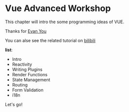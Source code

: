 # Vue Advanced Workshop

This chapter will intro the some programming ideas of VUE.

Thanks for [Evan You](https://github.com/yyx990803)

You can alse see the related tutorial on [bilibili](https://www.bilibili.com/video/BV1d4411v7UX?t=305&p=1)

**list**:

- Intro
- Reactivity
- Writing Plugins
- Render Functions
- State Management
- Routing
- Form Validation
- i18n

Let's go!